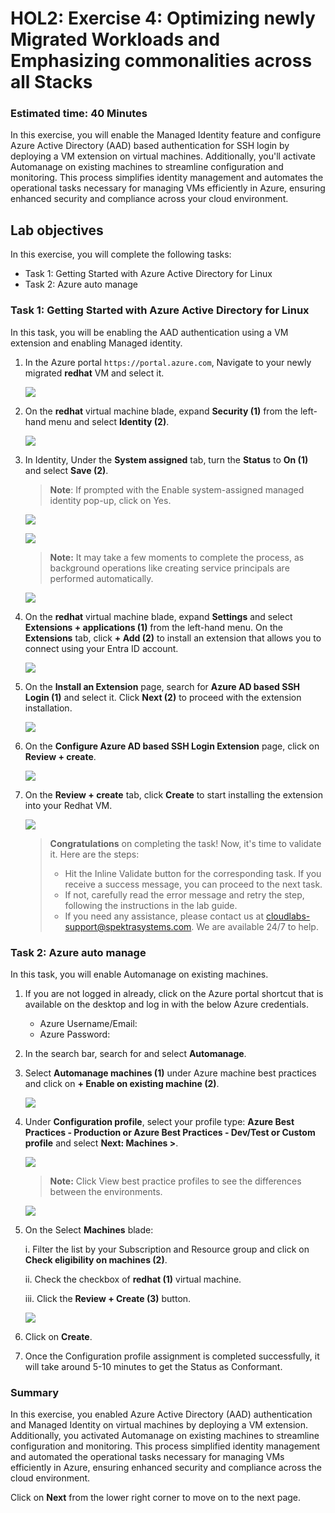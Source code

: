 
# HOL2: Exercise 4: Optimizing newly Migrated Workloads and Emphasizing commonalities across all Stacks

### Estimated time: 40 Minutes

In this exercise, you will enable the Managed Identity feature and configure Azure Active Directory (AAD) based authentication for SSH login by deploying a VM extension on virtual machines. Additionally, you'll activate Automanage on existing machines to streamline configuration and monitoring. This process simplifies identity management and automates the operational tasks necessary for managing VMs efficiently in Azure, ensuring enhanced security and compliance across your cloud environment.

## Lab objectives

In this exercise, you will complete the following tasks:

- Task 1: Getting Started with Azure Active Directory for Linux
- Task 2: Azure auto manage

### Task 1: Getting Started with Azure Active Directory for Linux 

In this task, you will be enabling the AAD authentication using a VM extension and enabling Managed identity. 

1. In the Azure portal `https://portal.azure.com`, Navigate to your newly migrated **redhat** VM and select it.
    
    ![](Images/upd-redhatrg.png)
    
1. On the **redhat** virtual machine blade, expand **Security (1)** from the left-hand menu and select **Identity (2)**.

   ![](Images/15-7-25-l8-1.png)

1. In Identity, Under the **System assigned** tab, turn the **Status** to **On (1)** and select **Save (2)**.
 
     > **Note**: If prompted with the Enable system-assigned managed identity pop-up, click on Yes.

     ![](Images/15-7-25-l8-2.png)

     ![](Images/15-7-25-l8-3.png)

      > **Note:** It may take a few moments to complete the process, as background operations like creating service principals are performed automatically.

      ![](Images/15-7-25-l8-4.png)
      
1. On the **redhat** virtual machine blade, expand **Settings** and select **Extensions + applications (1)** from the left-hand menu. On the **Extensions** tab, click **+ Add (2)** to install an extension that allows you to connect using your Entra ID account.
   
   ![](Images/15-7-25-l8-5.png)

1. On the **Install an Extension** page, search for **Azure AD based SSH Login (1)** and select it. Click **Next (2)** to proceed with the extension installation.

    ![](Images/15-7-25-l8-l1.png)

1. On the **Configure Azure AD based SSH Login Extension** page, click on **Review + create**.

    ![](Images/15-7-25-l8-7.png)

1. On the **Review + create** tab, click **Create** to start installing the extension into your Redhat VM.

    ![](Images/15-7-25-l8-8.png)


     > **Congratulations** on completing the task! Now, it's time to validate it. Here are the steps:
     > - Hit the Inline Validate button for the corresponding task. If you receive a success message, you can proceed to the next task. 
     > - If not, carefully read the error message and retry the step, following the instructions in the lab guide.
     > - If you need any assistance, please contact us at cloudlabs-support@spektrasystems.com. We are available 24/7 to help.

     <validation step="31b52d30-b336-49c3-a5bc-4ef69b15dd76" />

### Task 2: Azure auto manage

In this task, you will enable Automanage on existing machines.

1. If you are not logged in already, click on the Azure portal shortcut that is available on the desktop and log in with the below Azure credentials.
    * Azure Username/Email: <inject key="AzureAdUserEmail"></inject> 
    * Azure Password: <inject key="AzureAdUserPassword"></inject>

2. In the search bar, search for and select **Automanage**.

3. Select **Automanage machines (1)** under Azure machine best practices and click on **+ Enable on existing machine (2)**.
   
   ![](Images/upd-zero-vm-list-view.png)

4. Under **Configuration profile**, select your profile type: **Azure Best Practices - Production or Azure Best Practices - Dev/Test or Custom profile** and select **Next: Machines >**.
   
   ![](Images/upd-existing-vm-quick-create.png)
   
   > **Note:** Click View best practice profiles to see the differences between the environments.
    
   ![](Images/upd-browse-production-profile.png)

5. On the Select **Machines** blade:

   i. Filter the list by your Subscription and Resource group and click on **Check eligibility on machines (2)**.
   
   ii. Check the checkbox of **redhat (1)** virtual machine.
   
   iii. Click the **Review + Create (3)** button.
   
   ![](Images/upd-redhatautomanage.png)

6. Click on **Create**.

7. Once the Configuration profile assignment is completed successfully, it will take around 5-10 minutes to get the Status as Conformant.

### Summary

In this exercise, you enabled Azure Active Directory (AAD) authentication and Managed Identity on virtual machines by deploying a VM extension. Additionally, you activated Automanage on existing machines to streamline configuration and monitoring. This process simplified identity management and automated the operational tasks necessary for managing VMs efficiently in Azure, ensuring enhanced security and compliance across the cloud environment.

Click on **Next** from the lower right corner to move on to the next page.
